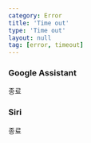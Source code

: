 ```yaml
---
category: Error
title: 'Time out'
type: 'Time out'
layout: null
tag: [error, timeout]
---
```


### Google Assistant
종료
### Siri
종료
